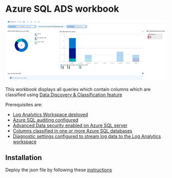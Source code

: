 # Azure SQL ADS workbook

![Workbook](ADS.PNG)

This workbook displays all queries which contain columns which are classified using [Data Discovery & Classification feature](https://docs.microsoft.com/en-us/azure/azure-sql/database/data-discovery-and-classification-overview)

Prerequisites are:

* [Log Analytics Workspace deployed](https://docs.microsoft.com/en-us/azure/azure-monitor/learn/quick-create-workspace)
* [Azure SQL auditing configured](https://docs.microsoft.com/en-us/azure/azure-sql/database/auditing-overview)
* [Advanced Data security enabled on Azure SQL server](https://docs.microsoft.com/en-us/azure/azure-sql/database/advanced-data-security)
* [Columns classified in one or more Azure SQL databases](https://docs.microsoft.com/en-us/azure/azure-sql/database/data-discovery-and-classification-overview)
* [Diagnostic settings configured to stream log data to the Log Analytics workspace](https://docs.microsoft.com/en-us/azure/azure-sql/database/metrics-diagnostic-telemetry-logging-streaming-export-configure?tabs=azure-portal)

## Installation 

Deploy the json file by following these [instructions](https://docs.microsoft.com/en-us/azure/azure-monitor/platform/workbooks-automate)



